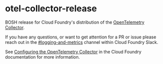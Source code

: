 # otel-collector-release

BOSH release for Cloud Foundry's distribution of the [OpenTelemetry Collector](https://github.com/open-telemetry/opentelemetry-collector).

If you have any questions, or want to get attention for a PR or issue please reach out in the [#logging-and-metrics](https://cloudfoundry.slack.com/archives/CUW93AF3M) channel within Cloud Foundry Slack.

See [Configuring the OpenTelemetry Collector](https://docs.cloudfoundry.org/loggregator/opentelemetry.html) in the Cloud Foundry documentation for more information.
